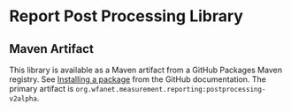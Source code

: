 # Report Post Processing Library

## Maven Artifact

This library is available as a Maven artifact from a GitHub Packages Maven
registry. See
[Installing a package](https://docs.github.com/en/packages/working-with-a-github-packages-registry/working-with-the-apache-maven-registry#installing-a-package)
from the GitHub documentation. The primary artifact is
`org.wfanet.measurement.reporting:postprocessing-v2alpha`.
